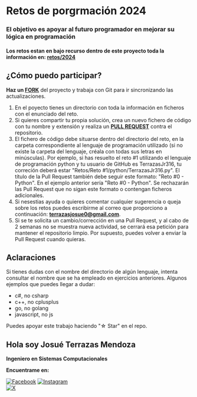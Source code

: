 # Retos de porgrmación 2024

### El objetivo es apoyar al futuro programador en mejorar su lógica en programación

#### Los retos estan en bajo recurso dentro de este proyecto toda la información en: **[retos/2024](Letter/)**

## ¿Cómo puedo participar?

**Haz un [FORK](https://github.com/TerrazasJr316/learning-logic/fork)** del proyecto y trabaja con Git para ir sincronizando las actualizaciones.

1. En el poyecto tienes un directorio con toda la información en ficheros con el enunciado del reto.
2. Si quieres compartir tu propia solución, crea un nuevo fichero de código con tu nombre y extensión y realiza un **[PULL REQUEST](https://docs.github.com/es/pull-requests/collaborating-with-pull-requests/proposing-changes-to-your-work-with-pull-requests/creating-a-pull-request)** contra el repositorio.
3. El fichero de código debe situarse dentro del directorio del reto, en la carpeta correspondiente al lenguaje de programación utilizado (si no existe la carpeta del lenguaje, créala con todas sus letras en minúsculas). Por ejemplo, si has resuelto el reto #1 utilizando el lenguaje de programación python y tu usuario de GitHub es TerrazasJr316, tu correción deberá estar "Retos/Reto #1/python/TerrazasJr316.py". El título de la Pull Request también debe seguir este formato: "Reto #0 - Python". En el ejemplo anterior sería "Reto #0 - Python". Se rechazarán las Pull Request que no sigan este formato o contengan ficheros adicionales.
4. Si nesestias ayuda o quieres comentar cualquier sugerencia o queja sobre los retos puedes escribirme al correo que proporciono a continuación: **terrazasjosue0@gmail.com**.
5. Si se te solicita un cambio/corrección en una Pull Request, y al cabo de 2 semanas no se muestra nueva actividad, se cerrará esa petición para mantener el repositorio limpio. Por supuesto, puedes volver a enviar la Pull Request cuando quieras.

## Aclaraciones

Si tienes dudas con el nombre del directorio de algún lenguaje, intenta consultar el nombre que se ha empleado en ejercicios anteriores. Algunos ejemplos que puedes llegar a dudar:

* c#, no csharp
* c++, no cplusplus
* go, no golang
* javascript, no js

Puedes apoyar este trabajo haciendo "☆ Star" en el repo.

## Hola soy Josué Terrazas Mendoza

**Ingeniero en Sistemas Computacionales**

**Encuentrame en:**

[![Facebook](https://img.shields.io/badge/Facebook-%40Josu%C3%A9_Terrazas-0866FF?style=for-the-badge&logo=Facebook&logoColor=withe&labelColor=101010)](https://facebook.com/josue.terrazasmendoza)
[![Instagram](https://img.shields.io/badge/Instagram-%40jos__mdz316-E4405F?style=for-the-badge&logo=Instagram&logoColor=white&labelColor=101010)](https://instagram.com/jos_mdz316/)</br>
[![X](https://img.shields.io/badge/Twitter-%40JosueMe52031523-000000?style=for-the-badge&logo=X&logoColor=withe&labelColor=101010)](https://x.com/JosueMe52031523)
